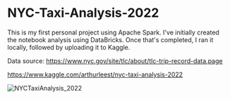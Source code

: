 # NYC-Taxi-Analysis-2022

This is my first personal project using Apache Spark. I've initially created the notebook analysis using DataBricks. Once that's completed, I ran it locally, followed by uploading it to Kaggle.

Data source: https://www.nyc.gov/site/tlc/about/tlc-trip-record-data.page

https://www.kaggle.com/arthurleest/nyc-taxi-analysis-2022

![NYCTaxiAnalysis_2022](https://user-images.githubusercontent.com/56611771/236338597-2be41ba1-3a23-43e5-856f-3567e2959191.jpg)
